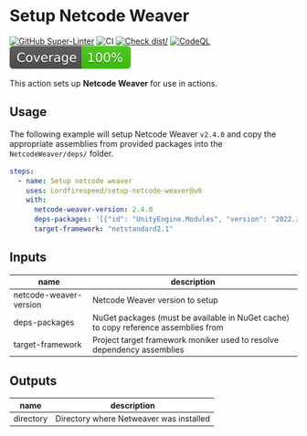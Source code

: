 # Setup Netcode Weaver

[![GitHub Super-Linter](https://github.com/Lordfirespeed/setup-netcode-weaver/actions/workflows/linter.yml/badge.svg)](https://github.com/super-linter/super-linter)
![CI](https://github.com/Lordfirespeed/setup-netcode-weaver/actions/workflows/ci.yml/badge.svg)
[![Check dist/](https://github.com/Lordfirespeed/setup-netcode-weaver/actions/workflows/check-dist.yml/badge.svg)](https://github.com/Lordfirespeed/setup-netcode-weaver/actions/workflows/check-dist.yml)
[![CodeQL](https://github.com/Lordfirespeed/setup-netcode-weaver/actions/workflows/codeql-analysis.yml/badge.svg)](https://github.comLordfirespeed/setup-netcode-weaver/actions/workflows/codeql-analysis.yml)
[![Coverage](./badges/coverage.svg)](./badges/coverage.svg)

This action sets up **Netcode Weaver** for use in actions.

## Usage

The following example will setup Netcode Weaver `v2.4.0` and copy the appropriate assemblies from provided packages into the `NetcodeWeaver/deps/` folder.

```yaml
steps:
  - name: Setup netcode weaver
    uses: Lordfirespeed/setup-netcode-weaver@v0
    with:
      netcode-weaver-version: 2.4.0
      deps-packages: '[{"id": "UnityEngine.Modules", "version": "2022.3.9"}, {"id": "LethalCompany.GameLibs.Steam", "version": "45.0.2-alpha.1"}]'
      target-framework: "netstandard2.1"
```

## Inputs
| name                    | description                                                                         |
|-------------------------|-------------------------------------------------------------------------------------|
| netcode-weaver-version  | Netcode Weaver version to setup                                                     |
| deps-packages           | NuGet packages (must be available in NuGet cache) to copy reference assemblies from |
| target-framework        | Project target framework moniker used to resolve dependency assemblies              |

## Outputs

| name       | description                             |
|------------|-----------------------------------------|
| directory  | Directory where Netweaver was installed |
